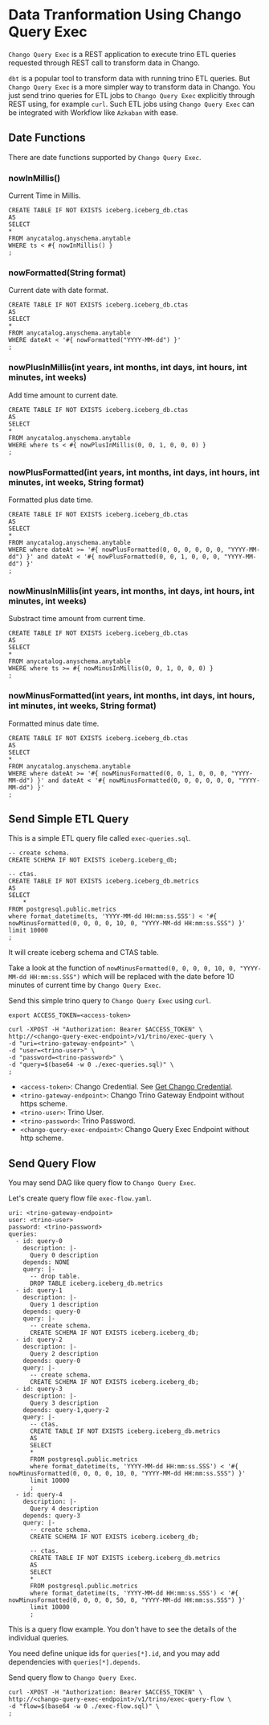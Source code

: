 # Data Tranformation Using Chango Query Exec

`Chango Query Exec` is a REST application to execute trino ETL queries requested through REST call to transform 
data in Chango. 

`dbt` is a popular tool to transform data with running trino ETL queries. But `Chango Query Exec` is a more simpler way 
to transform data in Chango. You just send trino queries for ETL jobs to `Chango Query Exec` explicitly through REST using, for example `curl`.
Such ETL jobs using `Chango Query Exec` can be integrated with Workflow like `Azkaban` with ease.



## Date Functions 

There are date functions supported by `Chango Query Exec`.


### nowInMillis()
Current Time in Millis.

```agsl
CREATE TABLE IF NOT EXISTS iceberg.iceberg_db.ctas
AS
SELECT
*
FROM anycatalog.anyschema.anytable
WHERE ts < #{ nowInMillis() }
;
```

### nowFormatted(String format)
Current date with date format.

```agsl
CREATE TABLE IF NOT EXISTS iceberg.iceberg_db.ctas
AS
SELECT
*
FROM anycatalog.anyschema.anytable
WHERE dateAt < '#{ nowFormatted("YYYY-MM-dd") }'
;
```


### nowPlusInMillis(int years, int months, int days, int hours, int minutes, int weeks)
Add time amount to current date.


```agsl
CREATE TABLE IF NOT EXISTS iceberg.iceberg_db.ctas
AS
SELECT
*
FROM anycatalog.anyschema.anytable
WHERE where ts < #{ nowPlusInMillis(0, 0, 1, 0, 0, 0) }
;
```


### nowPlusFormatted(int years, int months, int days, int hours, int minutes, int weeks, String format)

Formatted plus date time.

```agsl
CREATE TABLE IF NOT EXISTS iceberg.iceberg_db.ctas
AS
SELECT
*
FROM anycatalog.anyschema.anytable
WHERE where dateAt >= '#{ nowPlusFormatted(0, 0, 0, 0, 0, 0, "YYYY-MM-dd") }' and dateAt < '#{ nowPlusFormatted(0, 0, 1, 0, 0, 0, "YYYY-MM-dd") }'
;
```

### nowMinusInMillis(int years, int months, int days, int hours, int minutes, int weeks)


Substract time amount from current time.

```agsl
CREATE TABLE IF NOT EXISTS iceberg.iceberg_db.ctas
AS
SELECT
*
FROM anycatalog.anyschema.anytable
WHERE where ts >= #{ nowMinusInMillis(0, 0, 1, 0, 0, 0) }
;
```


### nowMinusFormatted(int years, int months, int days, int hours, int minutes, int weeks, String format)

Formatted minus date time.

```agsl
CREATE TABLE IF NOT EXISTS iceberg.iceberg_db.ctas
AS
SELECT
*
FROM anycatalog.anyschema.anytable
WHERE where dateAt >= '#{ nowMinusFormatted(0, 0, 1, 0, 0, 0, "YYYY-MM-dd") }' and dateAt < '#{ nowMinusFormatted(0, 0, 0, 0, 0, 0, "YYYY-MM-dd") }'
;
```

## Send Simple ETL Query

This is a simple ETL query file called `exec-queries.sql`.

```agsl
-- create schema.
CREATE SCHEMA IF NOT EXISTS iceberg.iceberg_db;

-- ctas.
CREATE TABLE IF NOT EXISTS iceberg.iceberg_db.metrics
AS
SELECT
    *
FROM postgresql.public.metrics 
where format_datetime(ts, 'YYYY-MM-dd HH:mm:ss.SSS') < '#{ nowMinusFormatted(0, 0, 0, 0, 10, 0, "YYYY-MM-dd HH:mm:ss.SSS") }'
limit 10000
;
```

It will create iceberg schema and CTAS table. 

Take a look at the function of `nowMinusFormatted(0, 0, 0, 0, 10, 0, "YYYY-MM-dd HH:mm:ss.SSS")` 
which will be replaced with the date before 10 minutes of current time by `Chango Query Exec`.


Send this simple trino query to `Chango Query Exec` using `curl`.

```agsl
export ACCESS_TOKEN=<access-token>

curl -XPOST -H "Authorization: Bearer $ACCESS_TOKEN" \
http://<chango-query-exec-endpoint>/v1/trino/exec-query \
-d "uri=<trino-gateway-endpoint>" \
-d "user=<trino-user>" \
-d "password=<trino-password>" \
-d "query=$(base64 -w 0 ./exec-queries.sql)" \
;
```

- `<access-token>`: Chango Credential. See <a href="../../user-guide/cred">Get Chango Credential</a>.
- `<trino-gateway-endpoint>`: Chango Trino Gateway Endpoint without https scheme.
- `<trino-user>`: Trino User.
- `<trino-password>`: Trino Password.
- `<chango-query-exec-endpoint>`: Chango Query Exec Endpoint without http scheme.


## Send Query Flow

You may send DAG like query flow to `Chango Query Exec`.

Let's create query flow file `exec-flow.yaml`.

```agsl
uri: <trino-gateway-endpoint>
user: <trino-user>
password: <trino-password>
queries:
  - id: query-0
    description: |-
      Query 0 description
    depends: NONE
    query: |-
      -- drop table.
      DROP TABLE iceberg.iceberg_db.metrics
  - id: query-1
    description: |-
      Query 1 description
    depends: query-0
    query: |-
      -- create schema.
      CREATE SCHEMA IF NOT EXISTS iceberg.iceberg_db;
  - id: query-2
    description: |-
      Query 2 description
    depends: query-0
    query: |-
      -- create schema.
      CREATE SCHEMA IF NOT EXISTS iceberg.iceberg_db;
  - id: query-3
    description: |-
      Query 3 description
    depends: query-1,query-2
    query: |-
      -- ctas.
      CREATE TABLE IF NOT EXISTS iceberg.iceberg_db.metrics
      AS
      SELECT
      *
      FROM postgresql.public.metrics
      where format_datetime(ts, 'YYYY-MM-dd HH:mm:ss.SSS') < '#{ nowMinusFormatted(0, 0, 0, 0, 10, 0, "YYYY-MM-dd HH:mm:ss.SSS") }'
      limit 10000
      ;
  - id: query-4
    description: |-
      Query 4 description
    depends: query-3
    query: |-
      -- create schema.
      CREATE SCHEMA IF NOT EXISTS iceberg.iceberg_db;

      -- ctas.
      CREATE TABLE IF NOT EXISTS iceberg.iceberg_db.metrics
      AS
      SELECT
      *
      FROM postgresql.public.metrics
      where format_datetime(ts, 'YYYY-MM-dd HH:mm:ss.SSS') < '#{ nowMinusFormatted(0, 0, 0, 0, 50, 0, "YYYY-MM-dd HH:mm:ss.SSS") }'
      limit 10000
      ;
```

This is a query flow example. You don't have to see the details of the individual queries.

You need define unique ids for `queries[*].id`, and you may add dependencies with `queries[*].depends`. 


Send query flow to `Chango Query Exec`.

```agsl
curl -XPOST -H "Authorization: Bearer $ACCESS_TOKEN" \
http://<chango-query-exec-endpoint>/v1/trino/exec-query-flow \
-d "flow=$(base64 -w 0 ./exec-flow.sql)" \
;
```




